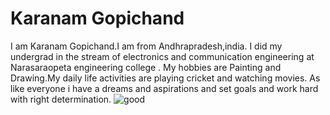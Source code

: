 # Karanam Gopichand

 I am Karanam Gopichand.I am from Andhrapradesh,india. I did my undergrad in the stream of electronics and communication engineering at Narasaraopeta engineering college . My hobbies are Painting and Drawing.My daily life activities are playing cricket and watching movies. As like everyone i have a dreams and aspirations and set goals and work hard with right determination.
 ![good](C:\Users\S560092\Documents\GitHub\firstrepo\my2-Karanam)

